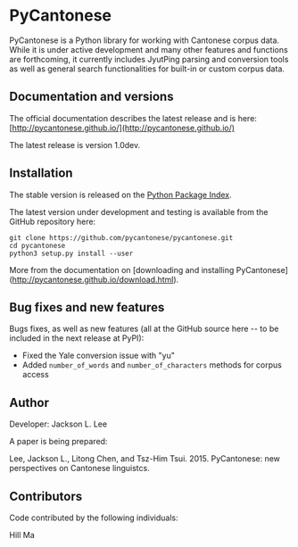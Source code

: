 # PyCantonese

PyCantonese is a Python library for working with Cantonese corpus data.
While it is under active development and many other features and
functions are forthcoming, 
it currently includes JyutPing parsing and conversion tools as well as general 
search functionalities for built-in or custom corpus data.

## Documentation and versions

The official documentation describes the latest release and is here:
[http://pycantonese.github.io/](http://pycantonese.github.io/)

The latest release is version 1.0dev.

## Installation

The stable version is released on the
[Python Package Index](https://pypi.python.org/pypi/pycantonese).

The latest version under development and testing is available from the GitHub
repository here:

    git clone https://github.com/pycantonese/pycantonese.git
    cd pycantonese
    python3 setup.py install --user

More from the documentation on [downloading and installing PyCantonese]
(http://pycantonese.github.io/download.html).


## Bug fixes and new features

Bugs fixes, as well as new features
(all at the GitHub source here -- to be included in the
next release at PyPI):

* Fixed the Yale conversion issue with "yu"
* Added `number_of_words` and `number_of_characters` methods for corpus access


## Author

Developer: Jackson L. Lee

A paper is being prepared:

Lee, Jackson L., Litong Chen, and Tsz-Him Tsui. 2015. PyCantonese: new perspectives on Cantonese linguistcs.

## Contributors

Code contributed by the following individuals:

Hill Ma


